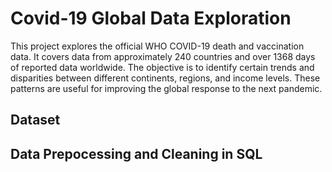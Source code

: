# Covid-19 Global Data Exploration
This project explores the official WHO COVID-19 death and vaccination data. It covers data from approximately 240 countries and over 1368 days of reported data worldwide. The objective is to identify certain trends and disparities between different continents, regions, and income levels. These patterns are useful for improving the global response to the next pandemic.
## Dataset
## Data Prepocessing and Cleaning in SQL
